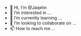- 👋 Hi, I’m @Jaqelin
- 👀 I’m interested in ...
- 🌱 I’m currently learning ...
- 💞️ I’m looking to collaborate on ...
- 📫 How to reach me ...

<!---
Jaqelin/Jaqelin is a ✨ special ✨ repository because its `README.md` (this file) appears on your GitHub profile.
You can click the Preview link to take a look at your changes.
--->
